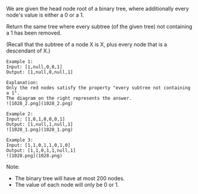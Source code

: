 We are given the head node root of a binary tree, where additionally every node's value is either a 0 or a 1.

Return the same tree where every subtree (of the given tree) not containing a 1 has been removed.

(Recall that the subtree of a node X is X, plus every node that is a descendant of X.)
```
Example 1:
Input: [1,null,0,0,1]
Output: [1,null,0,null,1]
 
Explanation: 
Only the red nodes satisfy the property "every subtree not containing a 1".
The diagram on the right represents the answer.
![1028_2.png](1028_2.png)
```
```
Example 2:
Input: [1,0,1,0,0,0,1]
Output: [1,null,1,null,1]
![1028_1.png](1028_1.png)
```

```
Example 3:
Input: [1,1,0,1,1,0,1,0]
Output: [1,1,0,1,1,null,1]
![1028.png](1028.png)
```


Note:

- The binary tree will have at most 200 nodes.
- The value of each node will only be 0 or 1.
